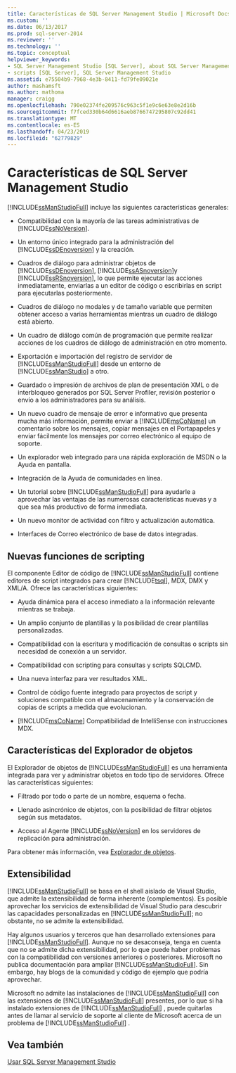 ```yaml
---
title: Características de SQL Server Management Studio | Microsoft Docs
ms.custom: ''
ms.date: 06/13/2017
ms.prod: sql-server-2014
ms.reviewer: ''
ms.technology: ''
ms.topic: conceptual
helpviewer_keywords:
- SQL Server Management Studio [SQL Server], about SQL Server Management Studio
- scripts [SQL Server], SQL Server Management Studio
ms.assetid: e75504b9-7968-4e3b-8411-fd79fe09021e
author: mashamsft
ms.author: mathoma
manager: craigg
ms.openlocfilehash: 790e02374fe209576c963c5f1e9c6e63e8e2d16b
ms.sourcegitcommit: f7fced330b64d6616aeb8766747295807c92dd41
ms.translationtype: MT
ms.contentlocale: es-ES
ms.lasthandoff: 04/23/2019
ms.locfileid: "62779829"
---
```

# <a name="features-in-sql-server-management-studio"></a>Características de SQL Server Management Studio
  [!INCLUDE[ssManStudioFull](../includes/ssmanstudiofull-md.md)] incluye las siguientes características generales:  
  
-   Compatibilidad con la mayoría de las tareas administrativas de [!INCLUDE[ssNoVersion](../includes/ssnoversion-md.md)].  
  
-   Un entorno único integrado para la administración del [!INCLUDE[ssDEnoversion](../includes/ssdenoversion-md.md)] y la creación.  
  
-   Cuadros de diálogo para administrar objetos de [!INCLUDE[ssDEnoversion](../includes/ssdenoversion-md.md)], [!INCLUDE[ssASnoversion](../includes/ssasnoversion-md.md)]y [!INCLUDE[ssRSnoversion](../includes/ssrsnoversion-md.md)], lo que permite ejecutar las acciones inmediatamente, enviarlas a un editor de código o escribirlas en script para ejecutarlas posteriormente.  
  
-   Cuadros de diálogo no modales y de tamaño variable que permiten obtener acceso a varias herramientas mientras un cuadro de diálogo está abierto.  
  
-   Un cuadro de diálogo común de programación que permite realizar acciones de los cuadros de diálogo de administración en otro momento.  
  
-   Exportación e importación del registro de servidor de [!INCLUDE[ssManStudioFull](../includes/ssmanstudiofull-md.md)] desde un entorno de [!INCLUDE[ssManStudio](../includes/ssmanstudio-md.md)] a otro.  
  
-   Guardado o impresión de archivos de plan de presentación XML o de interbloqueo generados por SQL Server Profiler, revisión posterior o envío a los administradores para su análisis.  
  
-   Un nuevo cuadro de mensaje de error e informativo que presenta mucha más información, permite enviar a [!INCLUDE[msCoName](../includes/msconame-md.md)] un comentario sobre los mensajes, copiar mensajes en el Portapapeles y enviar fácilmente los mensajes por correo electrónico al equipo de soporte.  
  
-   Un explorador web integrado para una rápida exploración de MSDN o la Ayuda en pantalla.  
  
-   Integración de la Ayuda de comunidades en línea.  
  
-   Un tutorial sobre [!INCLUDE[ssManStudioFull](../includes/ssmanstudiofull-md.md)] para ayudarle a aprovechar las ventajas de las numerosas características nuevas y a que sea más productivo de forma inmediata.  
  
-   Un nuevo monitor de actividad con filtro y actualización automática.  
  
-   Interfaces de Correo electrónico de base de datos integradas.  
  
## <a name="new-scripting-capabilities"></a>Nuevas funciones de scripting  
 El componente Editor de código de [!INCLUDE[ssManStudioFull](../includes/ssmanstudiofull-md.md)] contiene editores de script integrados para crear [!INCLUDE[tsql](../includes/tsql-md.md)], MDX, DMX y XML/A. Ofrece las características siguientes:  
  
-   Ayuda dinámica para el acceso inmediato a la información relevante mientras se trabaja.  
  
-   Un amplio conjunto de plantillas y la posibilidad de crear plantillas personalizadas.  
  
-   Compatibilidad con la escritura y modificación de consultas o scripts sin necesidad de conexión a un servidor.  
  
-   Compatibilidad con scripting para consultas y scripts SQLCMD.  
  
-   Una nueva interfaz para ver resultados XML.  
  
-   Control de código fuente integrado para proyectos de script y soluciones compatible con el almacenamiento y la conservación de copias de scripts a medida que evolucionan.  
  
-   [!INCLUDE[msCoName](../includes/msconame-md.md)] Compatibilidad de IntelliSense con instrucciones MDX.  
  
## <a name="object-explorer-features"></a>Características del Explorador de objetos  
 El Explorador de objetos de [!INCLUDE[ssManStudioFull](../includes/ssmanstudiofull-md.md)] es una herramienta integrada para ver y administrar objetos en todo tipo de servidores. Ofrece las características siguientes:  
  
-   Filtrado por todo o parte de un nombre, esquema o fecha.  
  
-   Llenado asincrónico de objetos, con la posibilidad de filtrar objetos según sus metadatos.  
  
-   Acceso al Agente [!INCLUDE[ssNoVersion](../includes/ssnoversion-md.md)] en los servidores de replicación para administración.  
  
 Para obtener más información, vea [Explorador de objetos](../ssms/object/object-explorer.md).  
  
## <a name="extensibility"></a>Extensibilidad  
 [!INCLUDE[ssManStudioFull](../includes/ssmanstudiofull-md.md)] se basa en el shell aislado de Visual Studio, que admite la extensibilidad de forma inherente (complementos). Es posible aprovechar los servicios de extensibilidad de Visual Studio para descubrir las capacidades personalizadas en [!INCLUDE[ssManStudioFull](../includes/ssmanstudiofull-md.md)]; no obstante, no se admite la extensibilidad.  
  
 Hay algunos usuarios y terceros que han desarrollado extensiones para [!INCLUDE[ssManStudioFull](../includes/ssmanstudiofull-md.md)]. Aunque no se desaconseja, tenga en cuenta que no se admite dicha extensibilidad, por lo que puede haber problemas con la compatibilidad con versiones anteriores o posteriores. Microsoft no publica documentación para ampliar [!INCLUDE[ssManStudioFull](../includes/ssmanstudiofull-md.md)]. Sin embargo, hay blogs de la comunidad y código de ejemplo que podría aprovechar.  
  
 Microsoft no admite las instalaciones de [!INCLUDE[ssManStudioFull](../includes/ssmanstudiofull-md.md)] con las extensiones de [!INCLUDE[ssManStudioFull](../includes/ssmanstudiofull-md.md)] presentes, por lo que si ha instalado extensiones de [!INCLUDE[ssManStudioFull](../includes/ssmanstudiofull-md.md)] , puede quitarlas antes de llamar al servicio de soporte al cliente de Microsoft acerca de un problema de [!INCLUDE[ssManStudioFull](../includes/ssmanstudiofull-md.md)] .  
  
## <a name="see-also"></a>Vea también  
 [Usar SQL Server Management Studio](../database-engine/use-sql-server-management-studio.md)  
  
  
